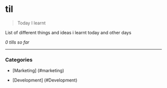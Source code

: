 # til
> Today I learnt

List of different things and ideas i learnt today and other days

_0 tills so far_

---

### Categories

* [Marketing] (#marketing)

* [Development] (#Development)

